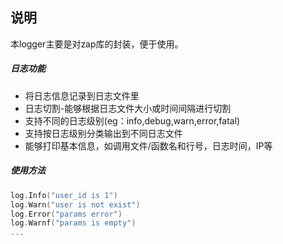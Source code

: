 ## 说明

本logger主要是对zap库的封装，便于使用。

##### 日志功能

- 将日志信息记录到日志文件里
- 日志切割-能够根据日志文件大小或时间间隔进行切割
- 支持不同的日志级别(eg：info,debug,warn,error,fatal)
- 支持按日志级别分类输出到不同日志文件
- 能够打印基本信息，如调用文件/函数名和行号，日志时间，IP等

##### 使用方法

```go
log.Info("user_id is 1")
log.Warn("user is not exist")
log.Error("params error")
log.Warnf("params is empty")
...
```
